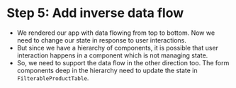 # Step 5: Add inverse data flow 

- We rendered our app with data flowing from top to bottom. Now we need to change our state in response to user interactions.
- But since we have a hierarchy of components, it is possible that user interaction happens in a component which is not managing state.
- So, we need to support the data flow in the other direction too. The form components deep in the hierarchy need to update the state in   `FilterableProductTable`.
